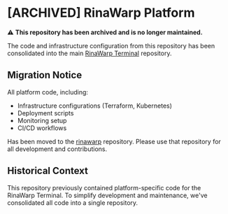 # [ARCHIVED] RinaWarp Platform

⚠️ **This repository has been archived and is no longer maintained.**

The code and infrastructure configuration from this repository has been consolidated into the main [RinaWarp Terminal](https://github.com/Bigsgotchu/rinawarp) repository.

## Migration Notice

All platform code, including:
- Infrastructure configurations (Terraform, Kubernetes)
- Deployment scripts
- Monitoring setup
- CI/CD workflows

Has been moved to the [rinawarp](https://github.com/Bigsgotchu/rinawarp) repository. Please use that repository for all development and contributions.

## Historical Context

This repository previously contained platform-specific code for the RinaWarp Terminal. To simplify development and maintenance, we've consolidated all code into a single repository.
